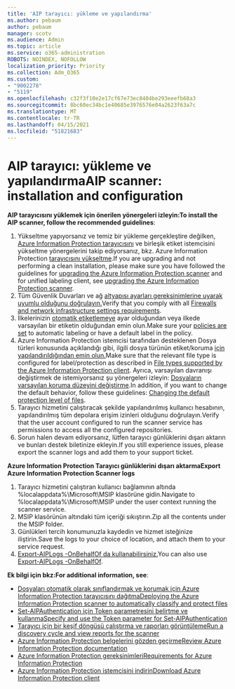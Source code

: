 ```yaml
---
title: 'AIP tarayıcı: yükleme ve yapılandırma'
ms.author: pebaum
author: pebaum
manager: scotv
ms.audience: Admin
ms.topic: article
ms.service: o365-administration
ROBOTS: NOINDEX, NOFOLLOW
localization_priority: Priority
ms.collection: Adm_O365
ms.custom:
- "9002278"
- "5119"
ms.openlocfilehash: c32f3f10e2e17cf67e73ec8404be293eeefb68a3
ms.sourcegitcommit: 8bc60ec34bc1e40685e3976576e04a2623f63a7c
ms.translationtype: MT
ms.contentlocale: tr-TR
ms.lasthandoff: 04/15/2021
ms.locfileid: "51821683"
---
```

# <a name="aip-scanner-installation-and-configuration"></a><span data-ttu-id="530c7-102">AIP tarayıcı: yükleme ve yapılandırma</span><span class="sxs-lookup"><span data-stu-id="530c7-102">AIP scanner: installation and configuration</span></span>

<span data-ttu-id="530c7-103">**AIP tarayıcısını yüklemek için önerilen yönergeleri izleyin:**</span><span class="sxs-lookup"><span data-stu-id="530c7-103">**To install the AIP scanner, follow the recommended guidelines**:</span></span>

1. <span data-ttu-id="530c7-104">Yükseltme yapıyorsanız ve temiz bir yükleme gerçekleştire değilken, [Azure Information Protection tarayıcısını](https://docs.microsoft.com/azure/information-protection/rms-client/client-admin-guide#upgrading-the-azure-information-protection-scanner) ve birleşik etiket istemcisini yükseltme yönergelerini takip ediyorsanız, bkz. Azure Information Protection [tarayıcısını yükseltme](https://docs.microsoft.com/azure/information-protection/rms-client/clientv2-admin-guide#upgrading-the-azure-information-protection-scanner).</span><span class="sxs-lookup"><span data-stu-id="530c7-104">If you are upgrading and not performing a clean installation, please make sure you have followed the guidelines for [upgrading the Azure Information Protection scanner](https://docs.microsoft.com/azure/information-protection/rms-client/client-admin-guide#upgrading-the-azure-information-protection-scanner) and for unified labeling client, see [upgrading the Azure Information Protection scanner](https://docs.microsoft.com/azure/information-protection/rms-client/clientv2-admin-guide#upgrading-the-azure-information-protection-scanner).</span></span>
2. <span data-ttu-id="530c7-105">Tüm Güvenlik Duvarları ve ağ [altyapısı ayarları gereksinimlerine uyarak uyumlu olduğunu doğrulayın.](https://docs.microsoft.com/azure/information-protection/requirements#firewalls-and-network-infrastructure)</span><span class="sxs-lookup"><span data-stu-id="530c7-105">Verify that you comply with all [Firewalls and network infrastructure settings requirements](https://docs.microsoft.com/azure/information-protection/requirements#firewalls-and-network-infrastructure).</span></span>
3. <span data-ttu-id="530c7-106">İlkelerinizin [otomatik etiketlemeye](https://docs.microsoft.com/azure/information-protection/configure-policy) ayar olduğundan veya ilkede varsayılan bir etiketin olduğundan emin olun.</span><span class="sxs-lookup"><span data-stu-id="530c7-106">Make sure your [policies are set](https://docs.microsoft.com/azure/information-protection/configure-policy) to automatic labeling or have a default label in the policy.</span></span>
4. <span data-ttu-id="530c7-107">Azure Information Protection istemcisi tarafından desteklenen Dosya türleri konusunda açıklandığı gibi, ilgili dosya türünün etiket/koruma [için yapılandırıldığından emin olun.](https://docs.microsoft.com/azure/information-protection/rms-client/client-admin-guide-file-types#supported-file-types-for-classification-and-protection)</span><span class="sxs-lookup"><span data-stu-id="530c7-107">Make sure that the relevant file type is configured for label/protection as described in [File types supported by the Azure Information Protection client](https://docs.microsoft.com/azure/information-protection/rms-client/client-admin-guide-file-types#supported-file-types-for-classification-and-protection).</span></span> <span data-ttu-id="530c7-108">Ayrıca, varsayılan davranışı değiştirmek de istemiyorsanız şu yönergeleri izleyin: [Dosyaların varsayılan koruma düzeyini değiştirme](https://docs.microsoft.com/azure/information-protection/rms-client/client-admin-guide-file-types#changing-the-default-protection-level-of-files).</span><span class="sxs-lookup"><span data-stu-id="530c7-108">In addition, if you want to change the default behavior, follow these guidelines: [Changing the default protection level of files](https://docs.microsoft.com/azure/information-protection/rms-client/client-admin-guide-file-types#changing-the-default-protection-level-of-files).</span></span>
5. <span data-ttu-id="530c7-109">Tarayıcı hizmetini çalıştıracak şekilde yapılandırılmış kullanıcı hesabının, yapılandırılmış tüm depolara erişim izinleri olduğunu doğrulayın.</span><span class="sxs-lookup"><span data-stu-id="530c7-109">Verify that the user account configured to run the scanner service has permissions to access all the configured repositories.</span></span>
6. <span data-ttu-id="530c7-110">Sorun halen devam ediyorsanız, lütfen tarayıcı günlüklerini dışarı aktarın ve bunları destek biletinize ekleyin.</span><span class="sxs-lookup"><span data-stu-id="530c7-110">If you still experience issues, please export the scanner logs and add them to your support ticket.</span></span>

<span data-ttu-id="530c7-111">**Azure Information Protection Tarayıcı günlüklerini dışarı aktarma**</span><span class="sxs-lookup"><span data-stu-id="530c7-111">**Export Azure Information Protection Scanner logs**</span></span>

1. <span data-ttu-id="530c7-112">Tarayıcı hizmetini çalıştıran kullanıcı bağlamının altında %localappdata%\Microsoft\MSIP klasörüne gidin.</span><span class="sxs-lookup"><span data-stu-id="530c7-112">Navigate to %localappdata%\Microsoft\MSIP under the user context running the scanner service.</span></span>
2. <span data-ttu-id="530c7-113">MSIP klasörünün altındaki tüm içeriği sıkıştırın.</span><span class="sxs-lookup"><span data-stu-id="530c7-113">Zip all the contents under the MSIP folder.</span></span>
3. <span data-ttu-id="530c7-114">Günlükleri tercih konumunuzla kaydedin ve hizmet isteğinize iliştirin.</span><span class="sxs-lookup"><span data-stu-id="530c7-114">Save the logs to your choice of location, and attach them to your service request.</span></span>
4. <span data-ttu-id="530c7-115">[Export-AIPLogs -OnBehalfOf da kullanabilirsiniz.](https://docs.microsoft.com/powershell/module/azureinformationprotection/export-aiplogs?view=azureipps)</span><span class="sxs-lookup"><span data-stu-id="530c7-115">You can also use [Export-AIPLogs -OnBehalfOf](https://docs.microsoft.com/powershell/module/azureinformationprotection/export-aiplogs?view=azureipps).</span></span>

<span data-ttu-id="530c7-116">**Ek bilgi için bkz:**</span><span class="sxs-lookup"><span data-stu-id="530c7-116">**For additional information, see**:</span></span>
- [<span data-ttu-id="530c7-117">Dosyaları otomatik olarak sınıflandırmak ve korumak için Azure Information Protection tarayıcısını dağıtma</span><span class="sxs-lookup"><span data-stu-id="530c7-117">Deploying the Azure Information Protection scanner to automatically classify and protect files</span></span>](https://docs.microsoft.com/azure/information-protection/deploy-aip-scanner)
- [<span data-ttu-id="530c7-118">Set-AIPAuthentication için Token parametresini belirtme ve kullanma</span><span class="sxs-lookup"><span data-stu-id="530c7-118">Specify and use the Token parameter for Set-AIPAuthentication</span></span>](https://docs.microsoft.com/azure/information-protection/rms-client/client-admin-guide-powershell#specify-and-use-the-token-parameter-for-set-aipauthentication)
- [<span data-ttu-id="530c7-119">Tarayıcı için bir keşif döngüsü çalıştırma ve raporları görüntüleme</span><span class="sxs-lookup"><span data-stu-id="530c7-119">Run a discovery cycle and view reports for the scanner</span></span>](https://docs.microsoft.com/azure/information-protection/deploy-aip-scanner#run-a-discovery-cycle-and-view-reports-for-the-scanner)
- [<span data-ttu-id="530c7-120">Azure Information Protection belgelerini gözden geçirme</span><span class="sxs-lookup"><span data-stu-id="530c7-120">Review Azure Information Protection documentation</span></span>](https://docs.microsoft.com/azure/information-protection/what-is-information-protection)
- [<span data-ttu-id="530c7-121">Azure Information Protection gereksinimleri</span><span class="sxs-lookup"><span data-stu-id="530c7-121">Requirements for Azure Information Protection</span></span>](https://docs.microsoft.com/azure/information-protection/get-started/requirements)
- [<span data-ttu-id="530c7-122">Azure Information Protection istemcisini indirin</span><span class="sxs-lookup"><span data-stu-id="530c7-122">Download Azure Information Protection client</span></span>](https://www.microsoft.com/download/details.aspx?id=53018)
